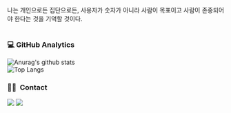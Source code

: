 
나는 개인으로든 집단으로든, 사용자가 숫자가 아니라 사람이 목표이고 사람이 존중되어야 한다는 것을 기억할 것이다. <br />
&nbsp;
&nbsp;
&nbsp;
### 💻  GitHub Analytics
![Anurag's github stats](https://github-readme-stats.vercel.app/api?username=rara-record&show_icons=true&theme=buefy )<br>
![Top Langs](https://github-readme-stats.vercel.app/api/top-langs/?username=rara-record&layout=compact&theme=solarized-buefy)

### 🤝🏻 &nbsp;Contact
<a href="mailto:a52447879@gmail.com"><img src="https://img.shields.io/badge/-a52447879@gmail.com-D14836?style=flat&logo=Gmail&logoColor=white"/></a>
<a href="https://instagram.com/kk.bb.ra"><img src="https://img.shields.io/badge/-@kk.bb.ra-E4405F?style=flat&logo=Instagram&logoColor=white"/></a>




